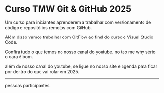 # Curso TMW Git & GitHub 2025



Um curso para iniciantes aprenderem a trabalhar com versionamento de código e repositórios remotos com GitHub.



Além disso vamos trabalhar com GitFlow ao final do curso e Visual Studio Code.



Confira tudo o que temos no nosso canal do youtube. no teo me why
sério o cara é bom.

além do nosso canal do youtube, se ligue no nosso site e agenda para ficar por dentro do que vai rolar em 2025.

-----



pessoas participantes

